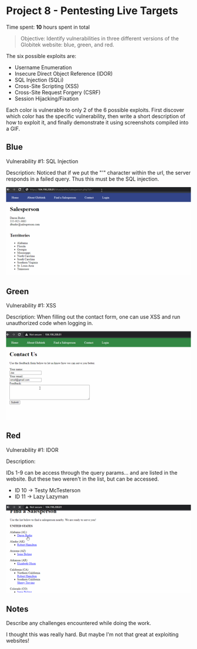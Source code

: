 # Project 8 - Pentesting Live Targets

Time spent: **10** hours spent in total

> Objective: Identify vulnerabilities in three different versions of the Globitek website: blue, green, and red.

The six possible exploits are:

* Username Enumeration
* Insecure Direct Object Reference (IDOR)
* SQL Injection (SQLi)
* Cross-Site Scripting (XSS)
* Cross-Site Request Forgery (CSRF)
* Session Hijacking/Fixation

Each color is vulnerable to only 2 of the 6 possible exploits. First discover which color has the specific vulnerability, then write a short description of how to exploit it, and finally demonstrate it using screenshots compiled into a GIF.

## Blue

Vulnerability #1: SQL Injection

Description: Noticed that if we put the "'" character within the url, the server responds in a failed query. Thus this must be the SQL injection.

<img src="blue-vuln1.gif">

## Green

Vulnerability #1: XSS

Description: When filling out the contact form, one can use XSS and run unauthorized code when logging in.

<img src="green-vuln1.gif">

## Red

Vulnerability #1: IDOR

Description:

IDs 1-9 can be access through the query params... and are listed in the website.
But these two weren't in the list, but can be accessed.

* ID 10 -> Testy McTesterson 
* ID 11 -> Lazy Lazyman

<img src="red-vuln1.gif">


## Notes

Describe any challenges encountered while doing the work.

I thought this was really hard. But maybe I'm not that great at exploiting websites!
